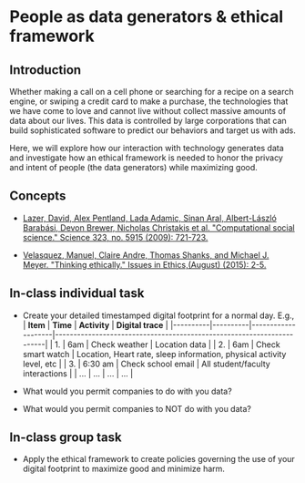 # People as data generators & ethical framework

## Introduction

Whether making a call on a cell phone or searching for a recipe on a search engine, or swiping a credit card to make a purchase, the technologies that we have come to love and cannot live without collect massive amounts of data about our lives. This data is controlled by large corporations that can build sophisticated software to predict our behaviors and target us with ads.

Here, we will explore how our interaction with technology generates data and investigate how an ethical framework is needed to honor the privacy and intent of people (the data generators) while maximizing good.

## Concepts

* [Lazer, David, Alex Pentland, Lada Adamic, Sinan Aral, Albert-László Barabási, Devon Brewer, Nicholas Christakis et al. "Computational social science." Science 323, no. 5915 (2009): 721-723.](https://doi.org/10.1126/science.1167742)

* [Velasquez, Manuel, Claire Andre, Thomas Shanks, and Michael J. Meyer. "Thinking ethically." Issues in Ethics,(August) (2015): 2-5.](https://web.archive.org/web/20240513055008/https://honors.umaine.edu/wp-content/uploads/sites/184/2020/10/A-Framework-for-Thinking-Ethically.pdf)

## In-class individual task

* Create your detailed timestamped digital footprint for a normal day. E.g.,
| **Item** | **Time** | **Activity**       | **Digital trace**                                                     |
|----------|----------|--------------------|-----------------------------------------------------------------------|
| 1.       | 6am      | Check weather      | Location data                                                         |
| 2.       | 6am      | Check smart watch  | Location, Heart rate, sleep information, physical activity level, etc |
| 3.       | 6:30 am  | Check school email | All student/faculty interactions                                      |
| ...      | ...      | ...                | ...                                                                   |

* What would you permit companies to do with you data?
* What would you permit companies to NOT do with you data?

## In-class group task

* Apply the ethical framework to create policies governing the use of your digital footprint to maximize good and minimize harm.